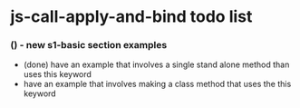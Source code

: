 # js-call-apply-and-bind todo list

### () - new s1-basic section examples
* (done) have an example that involves a single stand alone method than uses this keyword
* have an example that involves making a class method that uses the this keyword